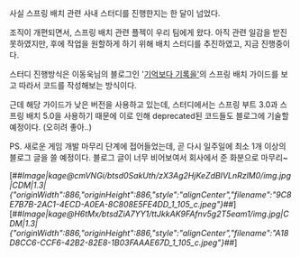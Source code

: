 사실 스프링 배치 관련 사내 스터디를 진행한지는 한 달이 넘었다.  
  
조직이 개편되면서, 스프링 배치 관련 플젝이 우리 팀에게 왔다. 아직 관련 일감을 받진 못하였지만, 후에 작업을 원할하게 하기 위해 배치 스터디를 추진하였고, 지금 진행중이다.  
  
스터디 진행방식은 이동욱님의 블로그인 '[기억보다 기록을](https://jojoldu.tistory.com/324 "기억보다 기록을")['](https://jojoldu.tistory.com/324%5D)의 스프링 배치 가이드를 보고 따라서 코드를 작성해보는 방식이다.  
  
근데 해당 가이드가 낮은 버전을 사용하고 있는데, 스터디에서는 스프링 부트 3.0과 스프링 배치 5.0을 사용하기 때문에 이로 인해 deprecated된 코드들도 블로그에 기술할 예정이다. (오히려 좋아..)

PS. 새로운 게임 개발 마무리 단계에 접어들었는데, 곧 다시 일주일에 최소 1개 이상의 블로그 글을 쓸 예정이다. 블로그 글이 너무 비어보여서 회사에서 준 화분으로 마무리~

[##_Image|kage@cmVNGi/btsd0SakUth/zX3Ag2HjKeZdBIVLnRzlM0/img.jpg|CDM|1.3|{"originWidth":886,"originHeight":886,"style":"alignCenter","filename":"9C8E7B7B-2AC1-4ECD-A0EA-8C808E5FE4DD_1_105_c.jpeg"}_##][##_Image|kage@H6tMx/btsdZiA7YY1/ttJkkAK9FAfnv5g2T5eam1/img.jpg|CDM|1.3|{"originWidth":886,"originHeight":886,"style":"alignCenter","filename":"A18D8CC6-CCF6-42B2-82E8-1B03FAAAE67D_1_105_c.jpeg"}_##]